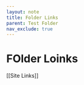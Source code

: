 ```yaml
---
layout: note
title: Folder Links
parent: Test Folder
nav_exclude: true
---
```

# FOlder Loinks

[[Site Links]]